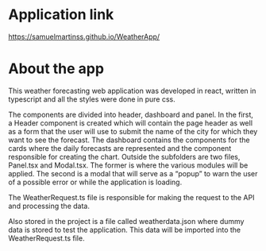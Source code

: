 # Application link

https://samuelmartinss.github.io/WeatherApp/

# About the app

This weather forecasting web application was developed in react, written in typescript and all the styles were done in pure css.

The components are divided into header, dashboard and panel. In the first, a Header component is created which will contain the page header as well as a form that the user will use to submit the name of the city for which they want to see the forecast. The dashboard contains the components for the cards where the daily forecasts are represented and the component responsible for creating the chart. Outside the subfolders are two files, Panel.tsx and Modal.tsx. The former is where the various modules will be applied. The second is a modal that will serve as a “popup” to warn the user of a possible error or while the application is loading.

The WeatherRequest.ts file is responsible for making the request to the API and processing the data.

Also stored in the project is a file called weatherdata.json where dummy data is stored to test the application. This data will be imported into the WeatherRequest.ts file.


